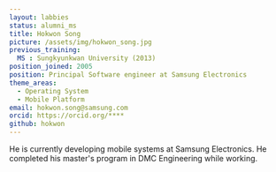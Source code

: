 ```yaml
---
layout: labbies
status: alumni_ms
title: Hokwon Song
picture: /assets/img/hokwon_song.jpg
previous_training:
  MS : Sungkyunkwan University (2013)
position_joined: 2005
position: Principal Software engineer at Samsung Electronics
theme_areas:
  - Operating System
  - Mobile Platform
email: hokwon.song@samsung.com
orcid: https://orcid.org/****
github: hokwon
---
```


He is currently developing mobile systems at Samsung Electronics. He completed his master's program in DMC Engineering while working. 
